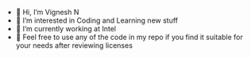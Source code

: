 - 👋 Hi, I’m Vignesh N
- 👀 I’m interested in Coding and Learning new stuff
- 🌱 I’m currently working at Intel
- 💞️ Feel free to use any of the code in my repo if you find it suitable for your needs after reviewing licenses

<!---
vignesh98/vignesh98 is a ✨ special ✨ repository because its `README.md` (this file) appears on your GitHub profile.
You can click the Preview link to take a look at your changes.
--->
